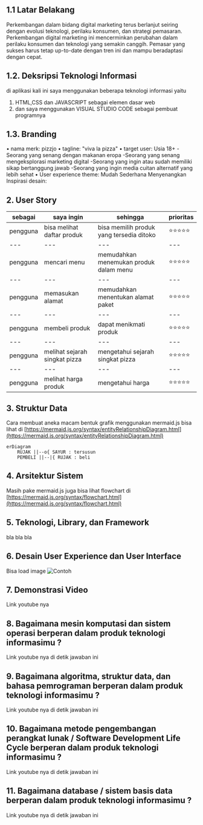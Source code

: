 ## 1.1 Latar Belakang

Perkembangan dalam bidang digital marketing terus berlanjut seiring dengan evolusi teknologi, perilaku konsumen, dan strategi pemasaran. Perkembangan digital marketing ini mencerminkan perubahan dalam perilaku konsumen dan teknologi yang semakin canggih. Pemasar yang sukses harus tetap up-to-date dengan tren ini dan mampu beradaptasi dengan cepat.

## 1.2. Deksripsi Teknologi Informasi

di aplikasi kali ini saya menggunakan beberapa teknologi informasi yaitu
1. HTML,CSS dan JAVASCRIPT sebagai elemen dasar web
2. dan saya menggunakan VISUAL STUDIO CODE sebagai pembuat programnya  


## 1.3. Branding

•	nama merk: pizzjo
•	tagline: "viva la pizza"
•	target user: Usia 18+
    -Seorang yang senang dengan makanan eropa 
    -Seorang yang senang mengeksplorasi marketing digital
    -Seorang yang ingin atau sudah memiliki sikap bertanggung jawab
    -Seorang yang ingin media cuitan alternatif yang lebih sehat
• User experience theme:
    Mudah
    Sederhana
    Menyenangkan
    Inspirasi desain:


## 2. User Story

sebagai | saya ingin | sehingga | prioritas
---|---|---|---
pengguna | bisa melihat daftar produk | bisa memilih produk yang tersedia ditoko | ⭐⭐⭐⭐⭐
---|---|---|---
pengguna | mencari menu | memudahkan menemukan produk dalam menu | ⭐⭐⭐⭐⭐
---|---|---|---
pengguna | memasukan alamat | memudahkan menentukan alamat paket | ⭐⭐⭐⭐⭐
---|---|---|---
pengguna | membeli produk | dapat menikmati produk | ⭐⭐⭐⭐⭐
---|---|---|---
pengguna | melihat sejarah singkat pizza | mengetahui sejarah singkat pizza  | ⭐⭐⭐⭐⭐
---      |---                            |---                                |---
pengguna | melihat harga produk | mengetahui harga | ⭐⭐⭐⭐⭐




## 3. Struktur Data

Cara membuat aneka macam bentuk grafik menggunakan mermaid.js bisa lihat di [https://mermaid.js.org/syntax/entityRelationshipDiagram.html](https://mermaid.js.org/syntax/entityRelationshipDiagram.html) 

```mermaid
erDiagram
    RUJAK ||--o{ SAYUR : tersusun
    PEMBELI ||--|{ RUJAK : beli
```

## 4. Arsitektur Sistem

Masih pake mermaid.js juga bisa lihat flowchart di [https://mermaid.js.org/syntax/flowchart.html](https://mermaid.js.org/syntax/flowchart.html)

## 5. Teknologi, Library, dan Framework

bla bla bla

## 6. Desain User Experience dan User Interface

Bisa load image 
![Contoh](https://fastly.picsum.photos/id/318/536/354.jpg?hmac=Ixy-wle80nudIR_cmnF1iY2y6rMUH7_9sk-BP1fTpM8)

## 7. Demonstrasi Video

Link youtube nya

## 8. Bagaimana mesin komputasi dan sistem operasi berperan dalam produk teknologi informasimu ?

Link youtube nya di detik jawaban ini

## 9. Bagaimana algoritma, struktur data, dan bahasa pemrograman berperan dalam produk teknologi informasimu ?

Link youtube nya di detik jawaban ini

## 10. Bagaimana metode pengembangan perangkat lunak / Software Development Life Cycle berperan dalam produk teknologi informasimu ?

Link youtube nya di detik jawaban ini

## 11. Bagaimana database / sistem basis data berperan dalam produk teknologi informasimu ?

Link youtube nya di detik jawaban ini
